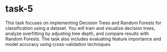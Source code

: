 # task-5
This task focuses on implementing Decision Trees and Random Forests for classification using a dataset. You will train and visualize decision trees, analyze overfitting by adjusting tree depth, and compare results with Random Forests. The task also includes evaluating feature importance and model accuracy using cross-validation techniques
